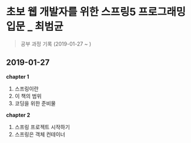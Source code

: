 # 초보 웹 개발자를 위한 스프링5 프로그래밍 입문 _ 최범균
> 공부 과정 기록  (2019-01-27 ~ )

**2019-01-27**  
---
****chapter 1****
1. 스프링이란  
2. 이 책의 범위  
3. 코딩을 위한 준비물  

****chapter 2****  
1. 스프링 프로젝트 시작하기  
2. 스프링은 객체 컨테이너  
